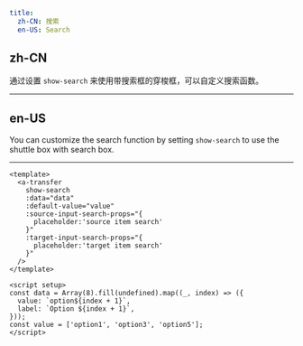 ```yaml
title:
  zh-CN: 搜索
  en-US: Search
```

## zh-CN

通过设置 `show-search` 来使用带搜索框的穿梭框，可以自定义搜索函数。

---

## en-US

You can customize the search function by setting `show-search` to use the shuttle box with search box.

---

```vue
<template>
  <a-transfer
    show-search
    :data="data"
    :default-value="value"
    :source-input-search-props="{
      placeholder:'source item search'
    }"
    :target-input-search-props="{
      placeholder:'target item search'
    }"
  />
</template>

<script setup>
const data = Array(8).fill(undefined).map((_, index) => ({
  value: `option${index + 1}`,
  label: `Option ${index + 1}`,
}));
const value = ['option1', 'option3', 'option5'];
</script>
```
